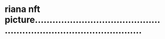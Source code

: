 # riana nft picture..........................................................................................
